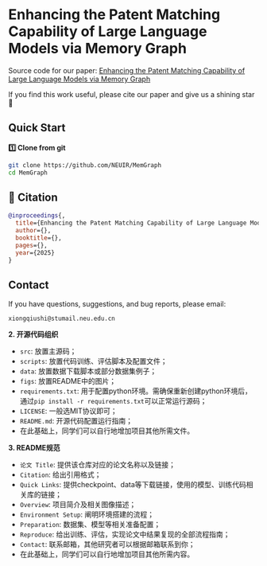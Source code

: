 # Enhancing the Patent Matching Capability of Large Language Models via Memory Graph

Source code for our paper: 
[Enhancing the Patent Matching Capability of Large Language Models via Memory Graph](https://arxiv.org)

If you find this work useful, please cite our paper and give us a shining star 🌟


## Quick Start

**1️⃣ Clone from git**

```bash
git clone https://github.com/NEUIR/MemGraph
cd MemGraph
```

## 📃 Citation

```bibtex
@inproceedings{,
  title={Enhancing the Patent Matching Capability of Large Language Models via Memory Graph},
  author={},
  booktitle={},
  pages={},
  year={2025}
}
```

## Contact

If you have questions, suggestions, and bug reports, please email:
```
xiongqiushi@stumail.neu.edu.cn
```

**2. 开源代码组织**

* `src`: 放置主源码；
* `scripts`: 放置代码训练、评估脚本及配置文件；
* `data`: 放置数据下载脚本或部分数据集例子；
* `figs`: 放置README中的图片；
* `requirements.txt`: 用于配置python环境。需确保重新创建python环境后，通过`pip install -r requirements.txt`可以正常运行源码；
* `LICENSE`: 一般选MIT协议即可；
* `README.md`: 开源代码配置运行指南；
* 在此基础上，同学们可以自行地增加项目其他所需文件。


**3. README规范**

* `论文 Title`: 提供该仓库对应的论文名称以及链接；
* `Citation`: 给出引用格式；
* `Quick Links`: 提供checkpoint、data等下载链接，使用的模型、训练代码相关库的链接；
* `Overview`: 项目简介及相关图像描述；
* `Environment Setup`: 阐明环境搭建的流程；
* `Preparation`: 数据集、模型等相关准备配置；
* `Reproduce`: 给出训练、评估，实现论文中结果复现的全部流程指南；
* `Contact`: 联系邮箱，其他研究者可以根据邮箱联系到你；
* 在此基础上，同学们可以自行地增加项目其他所需内容。






